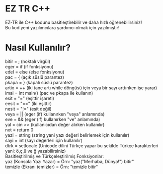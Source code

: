 # EZ TR C++
EZ-TR ile C++ kodunu basitleştirebilir ve daha hızlı öğrenebilirsiniz!<br />
Bu kod yeni yazılımcılara yardımcı olmak için yazılmıştır!

# Nasıl Kullanılır?
bitir = ; (noktalı virgül)<br />
eger = if (if fonksiyonu)<br />
edel = else (else fonksiyonu)<br />
pac = { (açık süslü parantez)<br />
pkapa = } (kapalı süslü parantez)<br />
artix = ++ (iki tane artı while döngüsü için veya bir sayı arttırıken işe yarar)<br />
imai = int main() (pac ve pkapa ile kullanın)<br />
esit = "=" (eşittir işareti)<br />
eesit = "==" (iki eşittir)<br />
nesit = "!=" (esit değil)<br />
veya = || (eger (if) kullanırken "veya" anlamında)<br />
eve = && (eger (if) kullanırken "ve" anlamında)<br />
yal = cin >> (kullanıcıdan değer alırken kullanılır)<br />
nxt = return 0<br />
yazi = string (string yani yazı değeri belirlemek için kullanılır)<br />
sayi = int (sayı değerleri için kullanılır)<br />
dtrk = setlocale (Unicode dilini Türkçe yapar bu şekilde Türkçe karakterleri yani: ö,ç,ü ve ğ yazabilirsiniz)<br />
Basitleştirilmiş ve Türkçeleştirilmiş Fonksiyonlar:<br />
yaz (Konsola Yazı Yazar) = Örn: "yaz("Merhaba, Dünya!") bitir"<br />
temizle (Ekranı temizler) = Örn: "temizle bitir"
